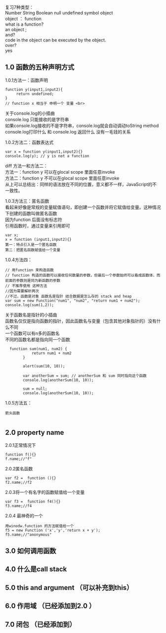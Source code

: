 复习7种类型：<br>
Number String  Boolean null undefined  symbol  object <br>
object ： function <br>
what is a function? <br>
an object ;<br>
and?<br>
code in the object can  be executed by the object. <br>
over?<br>
yes<br>

## 1.0 函数的五种声明方式 <br>
1.0.1方法一：函数声明<br>

```
function y(input1,input2){
     return undefined;
}
// function x 相当于 申明一个 变量 <br>
```

关于console.log的小插曲<br>
console.log 只能接收的是字符串<br>
如果console.log接收的不是字符串，console.log就会自动调动toString method<br>
console.log打印什么 和 console.log 返回什么 没有一毛钱的关系<br>


1.0.2方法二：函数表达式<br> 
```
var x = function y(input1,input2){}
console.log(y); // y is not a function

```
diff 方法一和方法二：<br>
方法一：function y 可以在glocal scope 里面任意invoke<br>
方法二：function y 不可以在glocal scope 里面任意invoke<br>
从上可以总结出：同样的语法放在不同的位置，意义都不一样，JavaScript的不一致性。<br>


1.0.3方法三：匿名函数 <br>
看起来好像是常规的变量赋值语句，即创建一个函数并将它赋值给变量。这种情况下创建的函数叫做匿名函数<br>
因为function 后面没有标志符<br>
引用函数时，通过变量来引用即可<br>

```
var x;
x = function (input1,input2){}
第一：特点引入是一个匿名函数 
第二：把匿名函数赋值给一个变量 

```


1.0.4方法四：<br>
```
// 用function 来构造函数 
// function 构造的函数可以接收任何数量的参数，但最后一个参数始终可以看成函数体，而前面的参数则是同为新函数的参数 
// 不推荐使用 这种方法 
//因为需要解析两次
//不过，函数是对象 函数名是指针 结合数据是怎么存的 stack and heap 
var sum = new Function("num1", "num2", "return num1 + num2");
console.log(sum(1,2));

```
关于函数名是指针的小插曲<br>
函数名仅仅是指向函数的指针，因此函数名与变量（包含其他对象指针的）没有什么不同<br>
一个函数可以有n多的函数名<br>
不同的函数名都是指向同一个函数<br>
```
  function sum(num1, num2) {
            return num1 + num2
        }

        alert(sum(10, 10));

        var anotherSum = sum; // anotherSum 和 sum 同时指向这个函数 
        console.log(anotherSum(10, 10));

        sum = null;
        console.log(anotherSum(10, 10));

```

1.0.5方法五：<br>

```
箭头函数 


```


## 2.0 property name 
2.0.1正常情况下<br>
```
function f(){}
f.name;//"f"

```
2.0.2匿名函数<br>

```
var f2 =  function (){}
f2.name;//f2 

```
2.0.3将一个有名字的函数赋值给一个变量 <br>
```
var f3 =  function f4(){}
f3.name;//f4

```
2.0.4 最神奇的一个<br>
```
用winodw.function 的方法赋值给一个
f5 = new Function ('x','y','return x + y');
f5.name;//"anonymous"

```


## 3.0 如何调用函数 <br>







## 4.0 什么是call stack<br> 







## 5.0 this and argument （可以补充到this）<br>




## 6.0 作用域 （已经添加到2.0 ）<br>




## 7.0 闭包 （已经添加到）<br>












